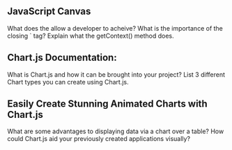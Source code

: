 ## JavaScript Canvas

What does the <canvas> allow a developer to acheive?
What is the importance of the closing `</canvas> tag?
Explain what the getContext() method does.

## Chart.js Documentation:

What is Chart.js and how it can be brought into your project?
List 3 different Chart types you can create using Chart.js.

## Easily Create Stunning Animated Charts with Chart.js

What are some advantages to displaying data via a chart over a table?
How could Chart.js aid your previously created applications visually?

